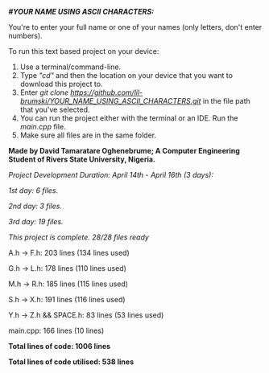 *__#YOUR NAME USING ASCII CHARACTERS:__*

You're to enter your full name or one of your names (only letters, don't enter numbers).

To run this text based project on your device:
1. Use a terminal/command-line.
2. Type *"cd"* and then the location on your device that you want to download this project to.
3. Enter *git clone https://github.com/lil-brumski/YOUR_NAME_USING_ASCII_CHARACTERS.git* in the file path that you've selected.
4. You can run the project either with the terminal or an IDE. Run the *main.cpp* file.
5. Make sure all files are in the same folder.


__Made by David Tamaratare Oghenebrume;
A Computer Engineering Student of Rivers State University, Nigeria.__

*Project Development Duration: April 14th - April 16th (3 days):*

*1st day: 6 files.*

*2nd day: 3 files.*

*3rd day: 19 files.*

*This project is complete. 28/28 files ready*

A.h -> F.h: 203 lines (134 lines used)

G.h -> L.h: 178 lines (110 lines used)

M.h -> R.h: 185 lines (115 lines used)

S.h -> X.h: 191 lines (116 lines used)

Y.h -> Z.h && SPACE.h: 83 lines (53 lines used)

main.cpp:  166 lines (10 lines)

__Total lines of code: 1006 lines__

__Total lines of code utilised: 538 lines__